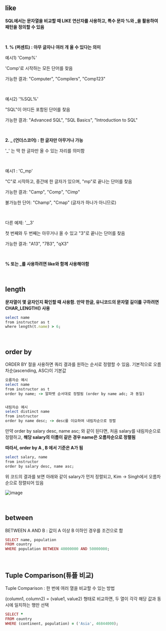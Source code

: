 ## like

**SQL에서는 문자열을 비교할 때 LIKE 연산자를 사용하고, 특수 문자 %와 _을 활용하여 패턴을 정의할 수 있음**

<br/>

**1. % (퍼센트) : 아무 글자나 여러 개 올 수 있다는 의미**

예시1) 'Comp%'

'Comp'로 시작하는 모든 단어를 찾음

가능한 결과: "Computer", "Compilers", "Comp123"

<br/>

예시2) '%SQL%'

"SQL"이 어디든 포함된 단어를 찾음

가능한 결과: "Advanced SQL", "SQL Basics", "Introduction to SQL"

<br/>

**2. _ (언더스코어) : 한 글자만 아무거나 가능**

'_' 는 딱 한 글자만 올 수 있는 자리를 의미함

<br/>

예시1 : 'C_mp'

"C"로 시작하고, 중간에 한 글자가 있으며, "mp"로 끝나는 단어를 찾음

가능한 결과: "Camp", "Comp", "Cimp"

불가능한 단어: "Champ", "Cmap" (글자가 하나가 아니므로)

<br/>

다른 예제: '__3'

첫 번째와 두 번째는 아무거나 올 수 있고 "3"로 끝나는 단어를 찾음

가능한 결과: "A13", "7B3", "qX3"

<br/>

**% 또는 _를 사용하려면 like와 함께 사용해야함**

<br/>

## length

**문자열이 몇 글자인지 확인할 때 사용함. 만약 한글, 유니코드의 문자열 길이를 구하려면 CHAR_LENGTH() 사용**

```ruby
select name 
from instructor as t
where length(t.name) > 6;
```

<br/>

## order by

ORDER BY 절을 사용하면 쿼리 결과를 원하는 순서로 정렬할 수 있음. 기본적으로 오름차순(ascending, ASC)이 기본값

```ruby
오름차순 예시
select name 
from instructor as t
order by name; -> 알파벳 순서대로 정렬됨 (order by name adc; 과 동일)


내림차순 예시
select distinct name
from instructor
order by name desc; -> desc를 이요하여 내림차순으로 정렬
```

만약 order by salary desc, name asc; 와 같이 된다면, 처음 salary를 내림차순으로 정렬하고, **해당 salary의 이름이 같은 경우 name은 오름차순으로 정렬됨**

**따라서, order by A , B 에서 기준은 A가 됨**

```ruby
select salary, name
from instructor
order by salary desc, name asc; 
```

위 코드의 결과를 보면 아래와 같이 salary가 먼저 정렬되고, Kim → Singh에서 오름차순으로 정렬되어 있음

![image](https://github.com/user-attachments/assets/03760050-833b-4b13-8e42-3bcb46e4bc49)

<br/>

## between 

BETWEEN A AND B : 값이 A 이상 B 이하인 경우를 조건으로 함

```ruby
SELECT name, population
FROM country
WHERE population BETWEEN 40000000 AND 50000000;
```

<br/>

## Tuple Comparison(튜플 비교)

Tuple Comparison : 한 번에 여러 열을 비교할 수 있는 방법 

(column1, column2) = (value1, value2) 형태로 비교하면, 두 열이 각각 해당 값과 동시에 일치하는 행만 선택

```ruby
SELECT *
FROM country
WHERE (continent, population) = ('Asia', 46844000);
```


































































